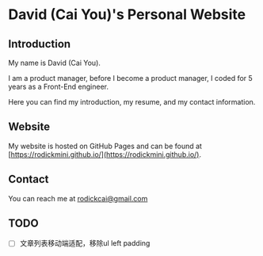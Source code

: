 # David (Cai You)'s Personal Website
## Introduction
My name is David (Cai You).

I am a product manager, before I become a product manager, I coded for  5 years as a Front-End engineer.

Here you can find my introduction, my resume, and my contact information.

## Website
My website is hosted on GitHub Pages and can be found at [https://rodickmini.github.io/](https://rodickmini.github.io/).

## Contact
You can reach me at [rodickcai@gmail.com](mailto:rodickcai@gmail.com)

## TODO

- [ ] 文章列表移动端适配，移除ul left padding



